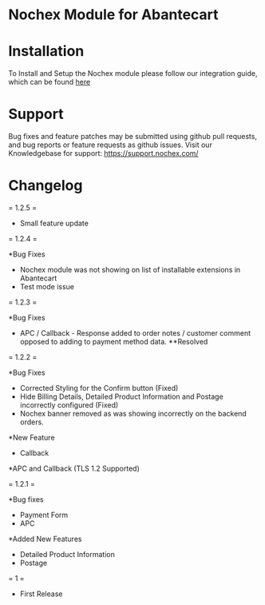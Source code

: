 Nochex Module for Abantecart
=====================

Installation
=====================
To Install and Setup the Nochex module please follow our integration guide, which can be found <A href="https://support.nochex.com/kb/faq.php?id=126">here</a>

Support
=====================
Bug fixes and feature patches may be submitted using github pull requests, and bug reports or feature requests as github issues.
Visit our Knowledgebase for support: https://support.nochex.com/ 

Changelog
=====================

= 1.2.5 =

  - Small feature update
  
= 1.2.4 =

*Bug Fixes

  - Nochex module was not showing on list of installable extensions in Abantecart
  - Test mode issue

= 1.2.3 =

*Bug Fixes

  - APC / Callback - Response added to order notes / customer comment opposed to adding to payment method data. **Resolved

= 1.2.2 =

*Bug Fixes

  - Corrected Styling for the Confirm button (Fixed)
  - Hide Billing Details, Detailed Product Information and Postage incorrectly configured (Fixed)
  - Nochex banner removed as was showing incorrectly on the backend orders. 

*New Feature

  - Callback 

*APC and Callback (TLS 1.2 Supported)

= 1.2.1 =

*Bug fixes 

  - Payment Form
  - APC
  
*Added New Features

  - Detailed Product Information
  - Postage 

= 1 =

* First Release
